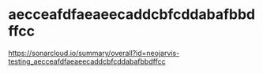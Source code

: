 # aecceafdfaeaeecaddcbfcddabafbbdffcc
https://sonarcloud.io/summary/overall?id=neojarvis-testing_aecceafdfaeaeecaddcbfcddabafbbdffcc
